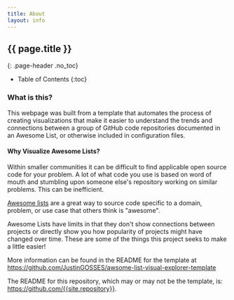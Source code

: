 ```yaml
---
title: About 
layout: info
---
```


## {{ page.title }}
{: .page-header .no_toc}

* Table of Contents
{:toc}

### What is this?
This webpage was built from a template that automates the process of creating visualizations that make it easier to understand the trends and connections between a group of GitHub code repositories documented in an Awesome List, or otherwise included in configuration files.

#### Why Visualize Awesome Lists?

Within smaller communities it can be difficult to find applicable open source code for your problem. A lot of what code you use is based on word of mouth and stumbling upon someone else's repository working on similar problems. This can be inefficient. 

<a href="https://github.com/sindresorhus/awesome">Awesome lists</a> are a great way to source code specific to a domain, problem, or use case that others think is "awesome". 

Awesome Lists have limits in that they don't show connections between projects or directly show you how popularity of projects might have changed over time. These are some of the things this project seeks to make a little easier!

More information can be found in the README for the template at <a href="https://github.com/JustinGOSSES/awsome-list-visual-explorer-template">https://github.com/JustinGOSSES/awsome-list-visual-explorer-template</a>

The README for this repository, which may or may not be the template, is: <a href="https://github.com/{{site.repository}}">https://github.com/{{site.repository}}</a>.


<!-- 


You can understand more about the value & vision of this project by checking out <a href="https://observablehq.com/@justingosses/more-visible-connections-between-projects-can-nudge-devel">this slide presentation</a> on Observablehq.com.


### When was it created?
It was initially created as part of the Transform 21' hackathon put on by The Software Underground or SWUNG.


### What is SWUNG? 
SWUNG, or the Software Underground, is a digital first non-profit society focused on code & rocks. To quote <a href="https://softwareunderground.org/">their front page</a>:
```
The place for scientists and engineers that love rocks and computers. The Software Underground is a grass-roots community of digital subsurface professionals. We are academic and applied geologists, geophysicists, engineers, and others — Welcome!
```

### What is it based off of?
This site was created by taking a fork of the <a href="https://github.com/LLNL/llnl.github.io">Lawrence Livermore National Laboratory's open source software catalog</a> and changing <a href="https://github.com/softwareunderground/open_geosciene_code_projects_viz">a bunch of stuff</a> to make it useful for SWUNG.


### Where to get more information
Check out the <a href="https://github.com/softwareunderground/open_geosciene_code_projects_viz">README</a>.


### How to get additional code repositories tracked
Check out the instructions in this <a href="https://github.com/softwareunderground/open_geosciene_code_projects_viz/issues/5">issue</a>.

Also, the plan is to eventually automatically pull in any repository that on github.com that is a part of <a href="https://github.com/softwareunderground/awesome-open-geoscience">AWESOME OPEN GEOSCIENCE</a> awesome list. Awesome lists are a standardized way to share code that many people think is useful to a particular problem, domain, or use case.


### How to contribute code improvements
Check out the <a href="https://github.com/softwareunderground/open_geosciene_code_projects_viz/projects/1">issue board </a>. There will be a separate contributions instructions soonish.

### Possible roadmap & ways to use in future
- Add CI/CD automation such that any changes in <a href="https://github.com/softwareunderground/awesome-open-geoscience">AWESOME OPEN GEOSCIENCE</a> awesome list show up here. 
- Better document all the changes between the original LLNL software catalog and here in order to help others replace using these code to understand  other communities.  -->



<!-- OLD ABOUT CONTENT BELOW -->
 <!-- replaced -->

<!-- **Collaboration fuels our culture.**

Welcome to the Lawrence Livermore National Laboratory (LLNL) software portal&mdash;a hub for open source software (OSS) produced at the Lab.

LLNL developers create and evolve software on a daily basis. Some of this software is used only internally; other components are licensed for use by external partners and collaborators; and still other software is released and actively developed out in the open on software-hosting platforms. This website is the gateway to all of it.

LLNL is a Department of Energy (DOE) institution, so we abide by the [Federal Source Code Policy](https://sourcecode.cio.gov) that guides release of open source software (OSS). And not just because we have to but because we *want* to. Long before GitHub was founded, [we started releasing software](https://software.llnl.gov/explore/) for public use and collaboration.

We often work with other national labs, universities, and industry partners. Working on these projects is a lot easier when we can share code directly. For example, building the next generation of supercomputers requires collaboration. The [Exascale Computing Project (ECP)](https://www.exascaleproject.org) uses OSS to develop the exascale ecosystem of apps, analytics, infrastructure, and so much more. The ECP is tackling a huge range of scientific areas, like precision medicine and nuclear physics. Future breakthroughs will likely owe some debt to the best practices and accelerated development made possible by OSS.

One of the great things about a large government organization is that we’re not motivated by profit. “The greater good” might sound like a cliché, but it’s true. LLNL’s national security mission governs our work, so our OSS portfolio of apps, libraries, compilers, and other tools support that mission. This includes everything from monitoring the performance of our supercomputers to making multiphysics codes run more smoothly.

Case in point: The DOE’s [Advanced Simulation and Computing (ASC) Program](https://www.energy.gov/nnsa/missions/maintaining-stockpile) leverages OSS to build, field, and integrate Linux clusters into production service at our [Livermore Computing supercomputing center](https://hpc.llnl.gov/). ASC is responsible for developing computer simulation capabilities that analyze and predict the performance, safety, and reliability of the nation’s nuclear stockpile. In other words, the stakes are high for ensuring our code is accurate. ASC leadership joined the DOE’s Office of Advanced Scientific Computing Research to establish a policy of using and distributing OSS to achieve the Program’s goals. With OSS, we can develop quickly and choose the best solutions.

This portal abounds with examples of projects that have found a home in the open source community. Access is key, which is why we jumped at the chance to index our software on [Code.gov](https://code.gov). You’ll find our work in the DOE [repo list](https://code.gov/#!/browse-projects?agencies=DOE). You can also browse our projects on [GitHub](https://github.com/LLNL), [GitLab](https://gitlab.com/llnl), and [Bitbucket](https://bitbucket.org/llnl).

### Learn More about OSS at LLNL

- [Federal OSS policy guide](https://sourcecode.cio.gov/)
- 2020 LLNL Computing Virtual Expo materials
	- Releasing Open Source Software at the Lab ([poster](https://computing.llnl.gov/sites/default/files/COMP_Poster_OSS.pdf))
	- Video: Open Source at LLNL (11:31) ([YouTube](https://youtu.be/kL4wIYhNVxE)) ([slides](https://computing.llnl.gov/sites/default/files/2020CompExpo_Open_Source.pdf))
- 18F guest post: [The Case for Open Source Software](https://18f.gsa.gov/2018/07/12/the-case-for-open-source-software/)
- *Science & Technology Review* coverage
	- [Cover story: Ambassadors of Code](https://str.llnl.gov/2018-01/lee)
	- [Commentary by Bruce Hendrickson](https://str.llnl.gov/2018-01/comjan18), LLNL Computing associate director
	- [Video (3:04): Ambassadors of Code](https://youtu.be/nTxMn1NWHQU)
- LLNL news: [Spack, A Lab-Developed 'App Store for Supercomputers,' becoming Standard-Bearer](https://www.llnl.gov/news/spack-lab-developed-app-store-supercomputers-becoming-standard-bearer)
- Code.gov blog post: [OSS Spotlight: Lawrence Livermore National Laboratory and ZFS on Linux](https://medium.com/codedotgov/oss-spotlight-lawrence-livermore-national-laboratory-and-zfs-on-linux-6596fca6e5f6)

### Other References
* [18F Handbook: GitHub](https://handbook.18f.gov/github/)
* [fisma-ready/github: Controls necessary for Federal use of GitHub](https://github.com/fisma-ready/github)
* [Guidance for Agency Use of Third-Party Websites and Applications](https://obamawhitehouse.archives.gov/sites/default/files/omb/assets/memoranda_2010/m10-23.pdf)
* [18F Blog: Facts about Publishing Open Source Code](https://18f.gsa.gov/2016/08/08/facts-about-publishing-open-source-code-in-government/)

### Contact

Check out our [FAQ](faq). If you have other questions or would like to request a private repository, please don't hesitate to contact [Ian Lee](mailto:ian@llnl.gov) or our [LLNL GitHub admins](mailto:github-admin@llnl.gov). You can also find us on our mailing list: [open-source@llnl.gov](mailto:open-source@llnl.gov).

Follow us on Twitter for up-to-date information about the latest developments!

<div class="text-center">
  <a href="https://twitter.com/LLNL_OpenSource" class="twitter-follow-button" data-show-count="true">Follow @LLNL_OpenSource</a>
</div> -->

